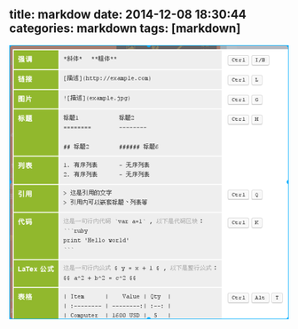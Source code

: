 title: markdow
date: 2014-12-08 18:30:44
categories: markdown
tags: [markdown]
---
![描述](/DeepinScrot-3131.png)

